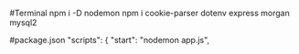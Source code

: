 #Terminal
npm i -D nodemon
npm i cookie-parser dotenv express morgan mysql2

#package.json
"scripts": {
"start": "nodemon app.js",